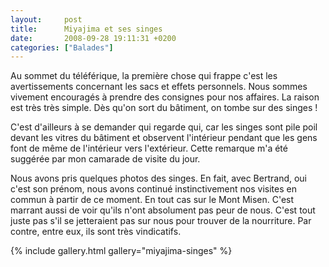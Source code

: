 ```yaml
---
layout:     post
title:      Miyajima et ses singes
date:       2008-09-28 19:11:31 +0200
categories: ["Balades"]
---
```


Au sommet du téléférique, la première chose qui frappe c'est les avertissements concernant les sacs et effets
personnels. Nous sommes vivement encouragés à prendre des consignes pour nos affaires. La raison est très très
simple. Dès qu'on sort du bâtiment, on tombe sur des singes !

<!--more-->

C'est d'ailleurs à se demander qui regarde qui, car les singes sont pile poil devant les vitres du bâtiment et
observent l'intérieur pendant que les gens font de même de l'intérieur vers l'extérieur. Cette remarque m'a été
suggérée par mon camarade de visite du jour.

Nous avons pris quelques photos des singes. En fait, avec Bertrand, oui c'est son prénom, nous avons continué
instinctivement nos visites en commun à partir de ce moment. En tout cas sur le Mont Misen. C'est marrant aussi de
voir qu'ils n'ont absolument pas peur de nous. C'est tout juste pas s'il se jetteraient pas sur nous pour trouver
de la nourriture. Par contre, entre eux, ils sont très vindicatifs.

{% include gallery.html gallery="miyajima-singes" %}
